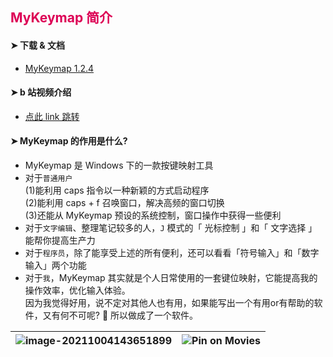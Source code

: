 ## <font color='#D05'>MyKeymap 简介</font>

#### ➤ 下载 & 文档

- [MyKeymap 1.2.4](https://xianyukang.com/MyKeymap.html#mykeymap-%E7%AE%80%E4%BB%8B)


#### ➤ b 站视频介绍

- [点此 link 跳转](https://www.bilibili.com/video/BV1Sf4y1c7p8)

#### ➤ MyKeymap 的作用是什么?

- MyKeymap 是 Windows 下的一款按键映射工具
- 对于`普通用户`  
  (1)能利用 caps 指令以一种新颖的方式启动程序  
  (2)能利用 caps + f 召唤窗口，解决高频的窗口切换  
  (3)还能从 MyKeymap 预设的系统控制，窗口操作中获得一些便利
- 对于`文字编辑`、整理笔记较多的人，`J` 模式的「 光标控制 」和「 文字选择 」能帮你提高生产力
- 对于`程序员`，除了能享受上述的所有便利，还可以看看「符号输入」和「数字输入」两个功能
- 对于`我`，MyKeymap 其实就是个人日常使用的一套键位映射，它能提高我的操作效率，优化输入体验。  
  因为我觉得好用，说不定对其他人也有用，如果能写出一个有用or有帮助的软件，又有何不可呢? 🐶 所以做成了一个软件。

| <img src="https://static.xianyukang.com/MyKeymap-features.png" alt="image-20211004143651899"  /> | <img src="https://static.xianyukang.com/夏日大作战typing.gif" alt="Pin on Movies"  /> |
| ------------------------------------------------------------ | ------------------------------------------------------------ |





